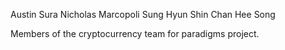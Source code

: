 Austin Sura
Nicholas Marcopoli
Sung Hyun Shin
Chan Hee Song

Members of the cryptocurrency team for paradigms project.